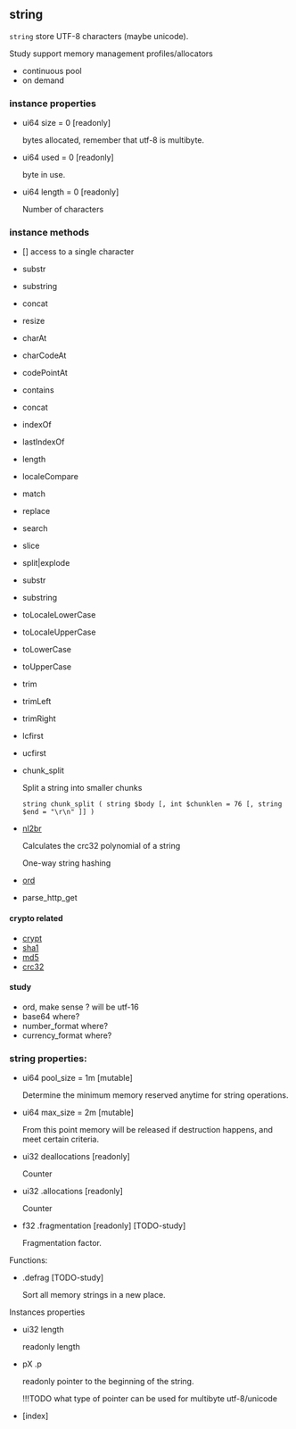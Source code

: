 ## string

`string` store UTF-8 characters (maybe unicode).

Study support memory management profiles/allocators
- continuous pool
- on demand

### instance properties

* ui64 size = 0 [readonly]

  bytes allocated, remember that utf-8 is multibyte.

* ui64 used = 0 [readonly]

  byte in use.

* ui64 length = 0 [readonly]

  Number of characters


### instance methods

* [] access to a single character

* substr
* substring
* concat
* resize


* charAt
* charCodeAt
* codePointAt
* contains
* concat
* indexOf
* lastIndexOf
* length
* localeCompare
* match
* replace
* search
* slice
* split|explode
* substr
* substring
* toLocaleLowerCase
* toLocaleUpperCase
* toLowerCase
* toUpperCase
* trim
* trimLeft
* trimRight

* lcfirst
* ucfirst

* chunk_split

  Split a string into smaller chunks

  `string chunk_split ( string $body [, int $chunklen = 76 [, string $end = "\r\n" ]] )`

* [nl2br](http://php.net/manual/en/function.nl2br.php)


  Calculates the crc32 polynomial of a string


  One-way string hashing

* [ord](http://php.net/manual/en/function.ord.php)
* parse_http_get

#### crypto related

* [crypt](http://php.net/manual/en/function.crypt.php)
* [sha1](http://php.net/manual/en/function.sha1.php)
* [md5](http://php.net/manual/en/function.md5.php)
* [crc32](http://php.net/manual/en/function.crc32.php)


#### study
* ord, make sense ? will be utf-16
* base64 where?
* number_format where?
* currency_format where?


### string properties:

* ui64 pool_size = 1m [mutable]

  Determine the minimum memory reserved anytime for string operations.

* ui64 max_size = 2m [mutable]

  From this point memory will be released if destruction happens, and meet certain criteria.

* ui32 deallocations [readonly]

  Counter

* ui32 .allocations [readonly]

  Counter

* f32 .fragmentation [readonly] [TODO-study]

  Fragmentation factor.


Functions:

* .defrag [TODO-study]

  Sort all memory strings in a new place.

Instances properties

* ui32 length

  readonly length

* pX .p

  readonly pointer to the beginning of the string.

  !!!TODO what type of pointer can be used for multibyte utf-8/unicode

* [index]